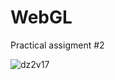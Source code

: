 # WebGL

Practical assigment #2


![dz2v17](https://user-images.githubusercontent.com/70802112/213557875-0e05f1f1-99f1-4c28-b50b-976a372db837.gif)


